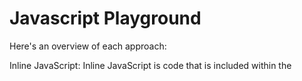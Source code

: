 # Javascript Playground

Here's an overview of each approach:

Inline JavaScript: Inline JavaScript is code that is included within the <script> tags directly in the HTML file. This approach is simple and easy to use, but can make the HTML file more cluttered and difficult to read, especially for larger scripts.
```
<html>
<head>
  <title>Inline JavaScript Example</title>
</head>
<body>
  <h1>Hello, world!</h1>
  <script>
    alert('Hello, world!');
  </script>
</body>
</html>
```
Internal JavaScript: Internal JavaScript is code that is included in the <script> tags within the <head> or <body> section of an HTML file. This approach is more organized and separates the JavaScript code from the HTML content, but can still make the file larger and harder to read.
```
<html>
<head>
  <title>Internal JavaScript Example</title>
  <script>
    function sayHello() {
      alert('Hello, world!');
    }
  </script>
</head>
<body>
  <h1 onclick="sayHello()">Click me!</h1>
</body>
</html>
```
External JavaScript: External JavaScript is code that is stored in a separate file with a .js extension and linked to the HTML file using the <script> tag. This approach is more efficient, best performance as the JavaScript code can be cached and reused across multiple pages, but requires an additional HTTP request to load the file.
```
<html>
<head>
  <title>External JavaScript Example</title>
  <script src="script.js"></script>
</head>
<body>
  <h1 onclick="sayHello()">Click me!</h1>
</body>
</html>
```
Run the JavaScript file using Node.js: To run the JavaScript file using Node.js, you can use the command line interface (CLI). Open the CLI and navigate to the directory where your JavaScript file is saved. Then, type the following command:

node app.js

# Objects
Object is used for collection of Data, functionality
Object are created using curly brackets
Object are made of Properties and Methods

```
const person = {
    first: 'wes',
    last: 'bos'
    age: 100
};
```
We are created an object that groups together sub-variables, object is a collection sub-variables. 
age, first, last are properties of the person object.

### Task
Access person.age in console
TypeOf(person)

SNOBUSN= string, number, object, boolean, undefined, symbol, Null

# Null & Undefined
There are two ways to express 'nothing' in Javascript

## Undefined
undefined comes about when a variable is created but not set.
```
let dog;
console.log(dog);
```
dog is undefined

## NUll
```
let somethingUndefined;
const somethingNull = null;

const person = {
    first: 'Ranveer'
    last: 'Singh'
}
person.first='Ranveer';
person.last= null;
```

# Boolean & Equality
```
let isDrawing = false;
const age = 18;
const ofAge = age > 19;
console.log(ofAge)
```

Always use '===' tripe equals is best practise
```
console.log terminal
age === 100
10 == 10
10 === 10
'10' == 10
"10" === 10
```
Triple equal checks value and type

